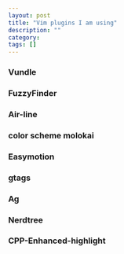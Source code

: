 ```yaml
---
layout: post
title: "Vim plugins I am using"
description: ""
category: 
tags: []
---
```


### Vundle

### FuzzyFinder


### Air-line


### color scheme molokai


### Easymotion

### gtags

### Ag

### Nerdtree

### CPP-Enhanced-highlight
